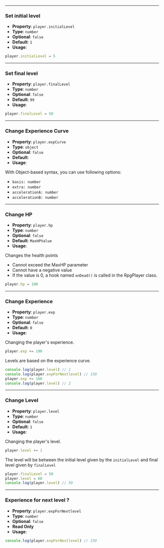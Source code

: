 
---
### Set initial level
- **Property**: `player.initialLevel`
- **Type**: `number`
- **Optional**: `false`
- **Default**: `1` 
- **Usage**:

 
```ts
player.initialLevel = 5
``` 


---
### Set final level
- **Property**: `player.finalLevel`
- **Type**: `number`
- **Optional**: `false`
- **Default**: `99` 
- **Usage**:

 
```ts
player.finalLevel = 50
``` 


---
### Change Experience Curve
- **Property**: `player.expCurve`
- **Type**: `object`
- **Optional**: `false`
- **Default**: `
` 
- **Usage**:

 
With Object-based syntax, you can use following options:
- `basis: number`
- `extra: number`
- `accelerationA: number`
- `accelerationB: number`

---
### Change HP
- **Property**: `player.hp`
- **Type**: `number`
- **Optional**: `false`
- **Default**: `MaxHPValue` 
- **Usage**:

 
Changes the health points
- Cannot exceed the MaxHP parameter
- Cannot have a negative value
- If the value is 0, a hook named `onDead()` is called in the RpgPlayer class.

```ts
player.hp = 100
``` 

---
### Change Experience
- **Property**: `player.exp`
- **Type**: `number`
- **Optional**: `false`
- **Default**: `0` 
- **Usage**:

 
Changing the player's experience. 
```ts
player.exp += 100
```

Levels are based on the experience curve.

```ts
console.log(player.level) // 1
console.log(player.expForNextlevel) // 150
player.exp += 160
console.log(player.level) // 2
```


---
### Change Level
- **Property**: `player.level`
- **Type**: `number`
- **Optional**: `false`
- **Default**: `1` 
- **Usage**:

 
Changing the player's level. 

```ts
player.level += 1
``` 

The level will be between the initial level given by the `initialLevel` and final level given by `finalLevel`

```ts
player.finalLevel = 50
player.level = 60 
console.log(player.level) // 50
```


---
### Experience for next level ?
- **Property**: `player.expForNextlevel`
- **Type**: `number`
- **Optional**: `false`
- **Read Only** 
- **Usage**:

 
```ts
console.log(player.expForNextlevel) // 150
```
